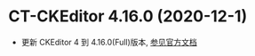 # CT-CKEditor 4.16.0 (2020-12-1)

- 更新 CKEditor 4 到 4.16.0(Full)版本, [参见官方文档](https://github.com/ckeditor/ckeditor4)
